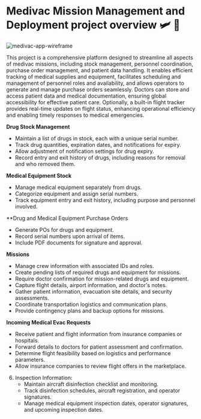 # Medivac Mission Management and Deployment project overview 🛩️ 💊
![medivac-app-wireframe](https://github.com/user-attachments/assets/324efedc-66cf-4b9a-8c03-ae2d6c506388)

This project is a comprehensive platform designed to streamline all aspects of medivac missions, including stock management, personnel coordination, purchase order management, and patient data handling. It enables efficient tracking of medical supplies and equipment, facilitates scheduling and management of personnel roles and availability, and allows operators to generate and manage purchase orders seamlessly. Doctors can store and access patient data and medical documentation, ensuring global accessibility for effective patient care. Optionally, a built-in flight tracker provides real-time updates on flight status, enhancing operational efficiency and enabling timely responses to medical emergencies.

**Drug Stock Management**
   - Maintain a list of drugs in stock, each with a unique serial number.
   - Track drug quantities, expiration dates, and notifications for expiry.
   - Allow adjustment of notification settings for drug expiry.
   - Record entry and exit history of drugs, including reasons for removal and who removed them.

**Medical Equipment Stock**
   - Manage medical equipment separately from drugs.
   - Categorize equipment and assign serial numbers.
   - Track equipment entry and exit history, including purpose and personnel involved.

**Drug and Medical Equipment Purchase Orders 

   - Generate POs for drugs and equipment.
   - Record serial numbers upon arrival of items.
   - Include PDF documents for signature and approval.

**Missions**
   - Manage crew information with associated IDs and roles.
   - Create pending lists of required drugs and equipment for missions.
   - Require doctor confirmation for mission-related drugs and equipment.
   - Capture flight details, airport information, and doctor's notes.
   - Gather patient information, evacuation site details, and security assessments.
   - Coordinate transportation logistics and communication plans.
   - Provide contingency plans and backup options for missions.

**Incoming Medical Evac Requests**
   - Receive patient and flight information from insurance companies or hospitals.
   - Forward details to doctors for patient assessment and confirmation.
   - Determine flight feasibility based on logistics and performance parameters.
   - Allow insurance companies to review flight offers in the marketplace.

6. Inspection Information:
   - Maintain aircraft disinfection checklist and monitoring.
   - Track disinfection schedules, aircraft registration, and operator signatures.
   - Manage medical equipment inspection dates, operator signatures, and upcoming inspection dates.
